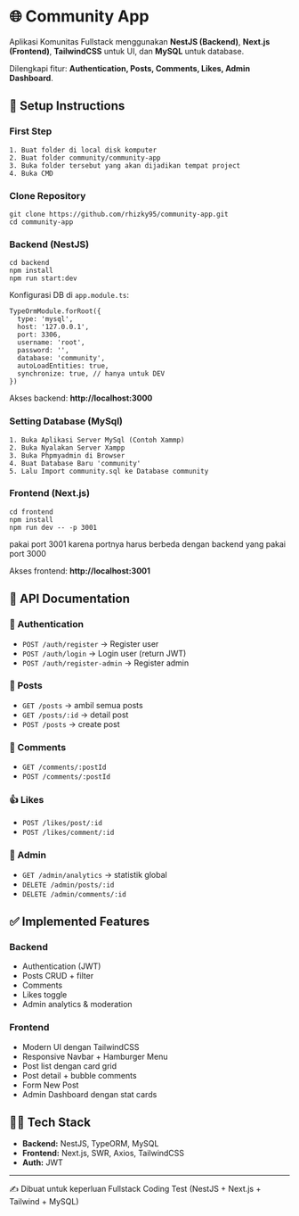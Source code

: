 <!DOCTYPE html>
<html lang="en">
<body>
  <h1>🌐 Community App</h1>
  <p>Aplikasi Komunitas Fullstack menggunakan <b>NestJS (Backend)</b>, 
     <b>Next.js (Frontend)</b>, <b>TailwindCSS</b> untuk UI, dan <b>MySQL</b> untuk database.</p>
  <p>Dilengkapi fitur: <b>Authentication, Posts, Comments, Likes, Admin Dashboard</b>.</p>

  <div class="section">
    <h2>🚀 Setup Instructions</h2>
    
<h3>First Step</h3>
    <pre><code>1. Buat folder di local disk komputer
2. Buat folder community/community-app
3. Buka folder tersebut yang akan dijadikan tempat project
4. Buka CMD</code></pre>
    
<h3>Clone Repository</h3>
    <pre><code>git clone https://github.com/rhizky95/community-app.git
cd community-app</code></pre>

<h3>Backend (NestJS)</h3><pre><code>cd backend
npm install
npm run start:dev</code></pre>

<p>Konfigurasi DB di <code>app.module.ts</code>:</p>
    <pre><code>TypeOrmModule.forRoot({
  type: 'mysql',
  host: '127.0.0.1',
  port: 3306,
  username: 'root',
  password: '',
  database: 'community',
  autoLoadEntities: true,
  synchronize: true, // hanya untuk DEV
})</code></pre>
    <p>Akses backend: <b>http://localhost:3000</b></p>

<h3>Setting Database (MySql)</h3>
    <pre><code>1. Buka Aplikasi Server MySql (Contoh Xammp)
2. Buka Nyalakan Server Xampp
3. Buka Phpmyadmin di Browser
4. Buat Database Baru 'community'
5. Lalu Import community.sql ke Database community</code></pre>

<h3>Frontend (Next.js)</h3>
    <pre><code>cd frontend
npm install
npm run dev -- -p 3001</code></pre>
<p>pakai port 3001 karena portnya harus berbeda dengan backend yang pakai port 3000</p>  
<p>Akses frontend: <b>http://localhost:3001</b></p>
  </div>

  <div class="section">
    <h2>📡 API Documentation</h2>
    <h3>🔐 Authentication</h3>
    <ul>
      <li><code>POST /auth/register</code> → Register user</li>
      <li><code>POST /auth/login</code> → Login user (return JWT)</li>
      <li><code>POST /auth/register-admin</code> → Register admin</li>
    </ul>
    <h3>📝 Posts</h3>
    <ul>
      <li><code>GET /posts</code> → ambil semua posts</li>
      <li><code>GET /posts/:id</code> → detail post</li>
      <li><code>POST /posts</code> → create post</li>
    </ul>
    <h3>💬 Comments</h3>
    <ul>
      <li><code>GET /comments/:postId</code></li>
      <li><code>POST /comments/:postId</code></li>
    </ul>
    <h3>👍 Likes</h3>
    <ul>
      <li><code>POST /likes/post/:id</code></li>
      <li><code>POST /likes/comment/:id</code></li>
    </ul>
    <h3>👑 Admin</h3>
    <ul>
      <li><code>GET /admin/analytics</code> → statistik global</li>
      <li><code>DELETE /admin/posts/:id</code></li>
      <li><code>DELETE /admin/comments/:id</code></li>
    </ul>
  </div>

  <div class="section">
    <h2>✅ Implemented Features</h2>
    <h3>Backend</h3>
    <ul>
      <li>Authentication (JWT)</li>
      <li>Posts CRUD + filter</li>
      <li>Comments</li>
      <li>Likes toggle</li>
      <li>Admin analytics & moderation</li>
    </ul>
    <h3>Frontend</h3>
    <ul>
      <li>Modern UI dengan TailwindCSS</li>
      <li>Responsive Navbar + Hamburger Menu</li>
      <li>Post list dengan card grid</li>
      <li>Post detail + bubble comments</li>
      <li>Form New Post</li>
      <li>Admin Dashboard dengan stat cards</li>
    </ul>
  </div>

  <div class="section">
    <h2>👨‍💻 Tech Stack</h2>
    <ul>
      <li><b>Backend:</b> NestJS, TypeORM, MySQL</li>
      <li><b>Frontend:</b> Next.js, SWR, Axios, TailwindCSS</li>
      <li><b>Auth:</b> JWT</li>
    </ul>
  </div>

  <footer>
    <hr/>
    <p>✍️ Dibuat untuk keperluan Fullstack Coding Test (NestJS + Next.js + Tailwind + MySQL)</p>
  </footer>
</body>
</html>
